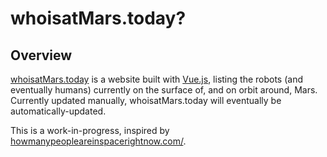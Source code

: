 # whoisatMars.today?

## Overview
[whoisatMars.today](https://whoisatmars.today) is a website built with [Vue.js](https://vuejs.org), listing the robots (and eventually humans) currently on the surface of, and on orbit around, Mars. Currently updated manually, whoisatMars.today will eventually be automatically-updated.

This is a work-in-progress, inspired by [howmanypeopleareinspacerightnow.com/](https://www.howmanypeopleareinspacerightnow.com/).
